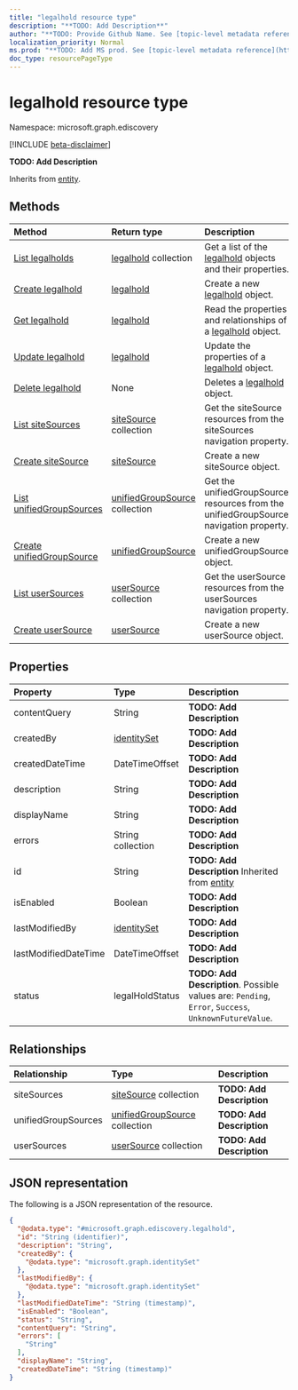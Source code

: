 ```yaml
---
title: "legalhold resource type"
description: "**TODO: Add Description**"
author: "**TODO: Provide Github Name. See [topic-level metadata reference](https://msgo.azurewebsites.net/add/document/guidelines/metadata.html#topic-level-metadata)**"
localization_priority: Normal
ms.prod: "**TODO: Add MS prod. See [topic-level metadata reference](https://msgo.azurewebsites.net/add/document/guidelines/metadata.html#topic-level-metadata)**"
doc_type: resourcePageType
---
```


# legalhold resource type

Namespace: microsoft.graph.ediscovery

[!INCLUDE [beta-disclaimer](../../includes/beta-disclaimer.md)]

**TODO: Add Description**


Inherits from [entity](../resources/entity.md).

## Methods
|Method|Return type|Description|
|:---|:---|:---|
|[List legalholds](../api/legalhold-list.md)|[legalhold](../resources/ediscovery-legalhold.md) collection|Get a list of the [legalhold](../resources/legalhold.md) objects and their properties.|
|[Create legalhold](../api/ediscovery-legalhold-create.md)|[legalhold](../resources/ediscovery-legalhold.md)|Create a new [legalhold](../resources/ediscovery-legalhold.md) object.|
|[Get legalhold](../api/ediscovery-legalhold-get.md)|[legalhold](../resources/ediscovery-legalhold.md)|Read the properties and relationships of a [legalhold](../resources/ediscovery-legalhold.md) object.|
|[Update legalhold](../api/ediscovery-legalhold-update.md)|[legalhold](../resources/ediscovery-legalhold.md)|Update the properties of a [legalhold](../resources/ediscovery-legalhold.md) object.|
|[Delete legalhold](../api/ediscovery-legalhold-delete.md)|None|Deletes a [legalhold](../resources/ediscovery-legalhold.md) object.|
|[List siteSources](../api/ediscovery-legalhold-list-sitesources.md)|[siteSource](../resources/ediscovery-sitesource.md) collection|Get the siteSource resources from the siteSources navigation property.|
|[Create siteSource](../api/ediscovery-legalhold-post-sitesources.md)|[siteSource](../resources/ediscovery-sitesource.md)|Create a new siteSource object.|
|[List unifiedGroupSources](../api/ediscovery-legalhold-list-unifiedgroupsources.md)|[unifiedGroupSource](../resources/ediscovery-unifiedgroupsource.md) collection|Get the unifiedGroupSource resources from the unifiedGroupSources navigation property.|
|[Create unifiedGroupSource](../api/ediscovery-legalhold-post-unifiedgroupsources.md)|[unifiedGroupSource](../resources/ediscovery-unifiedgroupsource.md)|Create a new unifiedGroupSource object.|
|[List userSources](../api/ediscovery-legalhold-list-usersources.md)|[userSource](../resources/ediscovery-usersource.md) collection|Get the userSource resources from the userSources navigation property.|
|[Create userSource](../api/ediscovery-legalhold-post-usersources.md)|[userSource](../resources/ediscovery-usersource.md)|Create a new userSource object.|

## Properties
|Property|Type|Description|
|:---|:---|:---|
|contentQuery|String|**TODO: Add Description**|
|createdBy|[identitySet](../resources/ediscovery-identityset.md)|**TODO: Add Description**|
|createdDateTime|DateTimeOffset|**TODO: Add Description**|
|description|String|**TODO: Add Description**|
|displayName|String|**TODO: Add Description**|
|errors|String collection|**TODO: Add Description**|
|id|String|**TODO: Add Description** Inherited from [entity](../resources/ediscovery-entity.md)|
|isEnabled|Boolean|**TODO: Add Description**|
|lastModifiedBy|[identitySet](../resources/ediscovery-identityset.md)|**TODO: Add Description**|
|lastModifiedDateTime|DateTimeOffset|**TODO: Add Description**|
|status|legalHoldStatus|**TODO: Add Description**. Possible values are: `Pending`, `Error`, `Success`, `UnknownFutureValue`.|

## Relationships
|Relationship|Type|Description|
|:---|:---|:---|
|siteSources|[siteSource](../resources/ediscovery-sitesource.md) collection|**TODO: Add Description**|
|unifiedGroupSources|[unifiedGroupSource](../resources/ediscovery-unifiedgroupsource.md) collection|**TODO: Add Description**|
|userSources|[userSource](../resources/ediscovery-usersource.md) collection|**TODO: Add Description**|

## JSON representation
The following is a JSON representation of the resource.
<!-- {
  "blockType": "resource",
  "keyProperty": "id",
  "@odata.type": "microsoft.graph.ediscovery.legalhold",
  "baseType": "microsoft.graph.entity",
  "openType": false
}
-->
``` json
{
  "@odata.type": "#microsoft.graph.ediscovery.legalhold",
  "id": "String (identifier)",
  "description": "String",
  "createdBy": {
    "@odata.type": "microsoft.graph.identitySet"
  },
  "lastModifiedBy": {
    "@odata.type": "microsoft.graph.identitySet"
  },
  "lastModifiedDateTime": "String (timestamp)",
  "isEnabled": "Boolean",
  "status": "String",
  "contentQuery": "String",
  "errors": [
    "String"
  ],
  "displayName": "String",
  "createdDateTime": "String (timestamp)"
}
```

